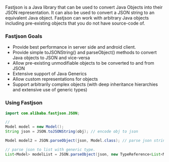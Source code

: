 Fastjson is a Java library that can be used to convert Java Objects into their JSON representation. It can also be used to convert a JSON string to an equivalent Java object. Fastjson can work with arbitrary Java objects including pre-existing objects that you do not have source-code of.

### Fastjson Goals
 * Provide best performance in server side and android client.
 * Provide simple toJSONString() and parseObject() methods to convert Java objects to JSON and vice-versa
 * Allow pre-existing unmodifiable objects to be converted to and from JSON
 * Extensive support of Java Generics
 * Allow custom representations for objects
 * Support arbitrarily complex objects (with deep inheritance hierarchies and extensive use of generic types)

### Using Fastjson
```java
import com.alibaba.fastjson.JSON;

// 
Model model = new Model();
String json = JSON.toJSONString(obj); // encode obj to json

Model model2 = JSON.parseObject(json, Model.class); // parse json string to java bean

// parse json to list with generic type.
List<Model> modelList = JSON.parseObject(json, new TypeReference<List<Model>>>() {}); 

```